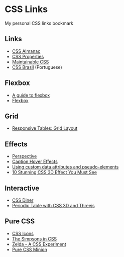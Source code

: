 # CSS Links

My personal CSS links bookmark

## Links

- [CSS Almanac](https://css-tricks.com/almanac/)
- [CSS Properties](https://meiert.com/en/indices/css-properties/)
- [Maintainable CSS](http://maintainablecss.com/)
- [CSS Brasil](http://cssbrasil.org/) (Portuguese)

## Flexbox

- [A guide to flexbox](https://css-tricks.com/snippets/css/a-guide-to-flexbox/)
- [Flexbox](https://flexboxfroggy.com/)

## Grid

- [Responsive Tables: Grid Layout](https://codepen.io/tomhodgins/pen/akrRqX)

## Effects

- [Perspective](https://rupl.github.io/unfold/)
- [Caption Hover Effects](https://tympanus.net/codrops/2013/06/18/caption-hover-effects/)
- [Using custom data attributes and pseudo-elements](https://tympanus.net/codrops/2013/07/05/using-custom-data-attributes-and-pseudo-elements/)
- [10 Stunning CSS 3D Effect You Must See](https://redstapler.co/10-stunning-css-3d-effect-must-see/)

## Interactive

- [CSS Diner](http://flukeout.github.io/)
- [Periodic Table with CSS 3D and Threejs](http://mrdoob.com/lab/javascript/threejs/css3d/periodictable/)

## Pure CSS

- [CSS Icons](https://cssicon.space)
- [The Simpsons in CSS](http://pattle.github.io/simpsons-in-css/)
- [Zelda - A CSS Experiment](http://hop.ie/zelda/)
- [Pure CSS Minion](http://cssdeck.com/labs/pure-css-minion)
